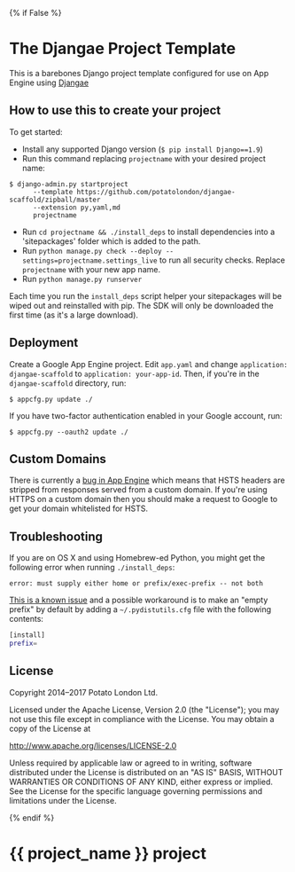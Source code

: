 {% if False %}
# The Djangae Project Template

This is a barebones Django project template configured for use on App Engine using [Djangae](https://github.com/potatolondon/djangae)


## How to use this to create your project

To get started:

- Install any supported Django version (`$ pip install Django==1.9`)
- Run this command replacing `projectname` with your desired project name:

```
$ django-admin.py startproject 
      --template https://github.com/potatolondon/djangae-scaffold/zipball/master 
      --extension py,yaml,md 
      projectname
```
      
- Run `cd projectname && ./install_deps` to install dependencies into a 'sitepackages' folder which is added to the path. 
- Run `python manage.py check --deploy --settings=projectname.settings_live` to run all security checks. Replace `projectname` with your new app name.
- Run `python manage.py runserver`

Each time you run the `install_deps` script helper your sitepackages will be wiped out and reinstalled with pip. The SDK will only be downloaded the first time (as it's a large download).

## Deployment

Create a Google App Engine project. Edit `app.yaml` and change `application: djangae-scaffold` to `application: your-app-id`. Then, if you're in the `djangae-scaffold` directory, run:

    $ appcfg.py update ./

If you have two-factor authentication enabled in your Google account, run:

    $ appcfg.py --oauth2 update ./

## Custom Domains

There is currently a [bug in App Engine](https://code.google.com/p/googleappengine/issues/detail?id=7427) which means that HSTS headers are stripped from responses served from a custom domain.  If you're using HTTPS on a custom domain then you should make a request to Google to get your domain whitelisted for HSTS.

## Troubleshooting

If you are on OS X and using Homebrew-ed Python, you might get the following error when running `./install_deps`:

    error: must supply either home or prefix/exec-prefix -- not both

[This is a known issue](https://github.com/Homebrew/homebrew/blob/master/share/doc/homebrew/Homebrew-and-Python.md#note-on-pip-install---user) and a possible workaround is to make an "empty prefix" by default by adding a `~/.pydistutils.cfg` file with the following contents:

```bash
[install]
prefix=
```

## License 

Copyright 2014–2017 Potato London Ltd.

Licensed under the Apache License, Version 2.0 (the "License");
you may not use this file except in compliance with the License.
You may obtain a copy of the License at

  http://www.apache.org/licenses/LICENSE-2.0

Unless required by applicable law or agreed to in writing, software
distributed under the License is distributed on an "AS IS" BASIS,
WITHOUT WARRANTIES OR CONDITIONS OF ANY KIND, either express or implied.
See the License for the specific language governing permissions and
limitations under the License.

{% endif %}

# {{ project_name }} project
